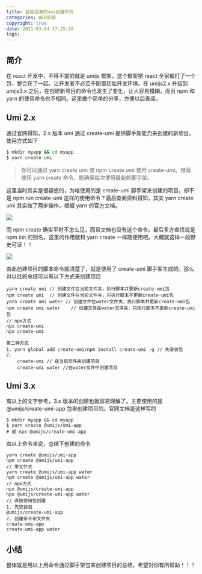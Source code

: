 ```yaml
---
title: 容易混淆的umi创建命令
categories: WEB前端
copyright: true
date: 2021-03-04 17:25:28
tags:
---
```


## 简介

在 react 开发中，不得不提的就是 umijs 框架。这个框架把 react 全家桶打了一个包，整合在了一起。让开发者不必苦于配置初始开发环境。在 umijs2.x 升级到 umijs3.x 之后，在创建新项目的命令也发生了变化，让人容易模糊，而且 npm 和 yarn 的使用命令也不相同。这里做个简单的分享，方便以后查阅。

## Umi 2.x

通过官网得知，2.x 版本 umi 通过 create-umi 提供脚手架能力来创建的新项目。使用方式如下

```bash
$ mkdir myapp && cd myapp
$ yarn create umi
```

> 你可以通过 yarn create umi 或 npm create umi 使用 create-umi。推荐使用 yarn create 命令，能确保每次使用最新的脚手架。

这里当时其实是很疑惑的，为啥使用的是 create-umi 脚手架来创建的项目，却不是 npm run create-umi 这样的使用命令？最后查阅资料得知，其实 yarn create umi 其实做了两步操作，根据 yarn 的官方文档。

![](https://gitee.com/wangyuan0108/image/raw/master/20210304175413.png)

而 npm create 确实平时不怎么见，而且文档也没有这个命令。最后多方查找说是 npm init 的别名，这里的作用就和 yarn create 一样随便用吧。大概就这样一段野史可证！！

![](https://gitee.com/wangyuan0108/image/raw/master/20210304175456.png)

由此创建项目的脚本命令就清楚了，就是使用了 create-umi 脚手架生成的。那么对以往的总结可以有以下方式来创建项目

```
yarn create umi // 创建文件在当前文件夹，执行脚本并更新create-umi包
npm create umi  // 创建文件在当前文件夹，只执行脚本不更新create-umi包
yarn create umi water // 创建文件在water文件夹，执行脚本并更新create-umi包
npm create umi water	// 创建文件在water文件夹，只执行脚本不更新create-umi包
// npx方式
npx create-umi
npx create-umi

第二种方式
1. yarn global add create-umi/npm install create-umi -g // 先安装包
2.
	create-umi // 在当前文件夹创建项目
	create-umi water //在water文件中创建项目
```

## Umi 3.x

有以上的文字参考，3.x 版本的创建也就容易理解了。主要使用的是@umijs/create-umi-app 包来创建项目的。官网文档是这样写的

```
$ mkdir myapp && cd myapp
$ yarn create @umijs/umi-app
# 或 npx @umijs/create-umi-app
```

由以上命令来说，总结下创建的命令

```
yarn create @umijs/umi-app
npm create @umijs/umi-app
// 带文件夹
yarn create @umijs/umi-app water
npm create @umijs/umi-app water
// npx方式
npx @umijs/create-umi-app
npx @umijs/create-umi-app water
// 直接使用包创建
1. 先安装包
@umijs/create-umi-app
2. 创建带不带文件夹
create-umi-app
create-umi-app water
```

## 小结

整体就是用以上用命令通过脚手架包来创建项目的总结，希望对你有所帮助！！！
